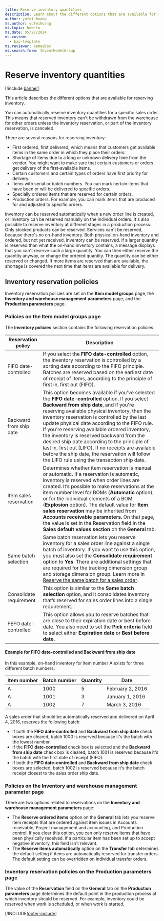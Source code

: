 ```yaml
---
title: Reserve inventory quantities
description: Learn about the different options that are available for reserving inventory, including an outline on inventory reservation policies.
author: yufei-huang
ms.author: yufeihuang
ms.topic: how-to
ms.date: 05/27/2024
ms.custom:
  - bap-template
ms.reviewer: kamaybac
ms.search.form: InventModelGroup
---
```


# Reserve inventory quantities

[!include [banner](../includes/banner.md)]

This article describes the different options that are available for reserving inventory.

You can automatically reserve inventory quantities for a specific sales order. This means that reserved inventory can't be withdrawn from the warehouse for other orders unless the inventory reservation, or part of the inventory reservation, is canceled.

There are several reasons for reserving inventory:

- First ordered, first delivered, which means that customers get available items in the same order in which they place their orders.
- Shortage of items due to a long or unknown delivery time from the vendor. You might want to make sure that certain customers or orders get delivery of the first-available items.
- Certain customers and certain types of orders have first priority for delivery.
- Items with serial or batch numbers. You can mark certain items that have been or will be delivered to specific orders.
- Specially ordered items that are reserved for certain orders.
- Production orders. For example, you can mark items that are produced for and adjusted to specific orders.

Inventory can be reserved automatically when a new order line is created, or inventory can be reserved manually on the individual orders. It's also possible to reserve inventory at different stages in a production process. Only stocked products can be reserved. Services can't be reserved, because there's no on-hand inventory. Both physical on-hand inventory and ordered, but not yet received, inventory can be reserved. If a larger quantity is reserved than what the on-hand inventory contains, a message displays that you can't reserve such a large quantity. You can then either reserve the quantity anyway, or change the ordered quantity. The quantity can be either reserved or changed. If more items are reserved than are available, the shortage is covered the next time that items are available for delivery.

## Inventory reservation policies

Inventory reservation policies are set on the **Item model groups** page, the **Inventory and warehouse management parameters** page, and the **Production parameters** page.

### Policies on the Item model groups page

The **Inventory policies** section contains the following reservation policies.

| Reservation policy | Description |
|---|---|
| FIFO date-controlled | If you select the **FIFO date-controlled** option, the inventory reservation is controlled by a sorting date according to the FIFO principle. Batches are reserved based on the earliest date of receipt of items, according to the principle of first in, first out (FIFO). |
| Backward from ship date | This option becomes available if you've selected the **FIFO date-controlled** option. If you select **Backward from ship date**, and if you're reserving available physical inventory, then the inventory reservation is controlled by the last update physical date according to the FIFO rule. If you're reserving available ordered inventory, the inventory is reserved backward from the desired ship date according to the principle of last in, first out (LIFO). If no receipts are available before the ship date, the reservation will follow the LIFO rule using the transaction ship date. |
| Item sales reservation | Determines whether item reservation is manual or automatic. If a reservation is automatic, inventory is reserved when order lines are created. It’s possible to make reservations at the item number level for BOMs (**Automatic** option), or for the individual elements of a BOM (**Explosion** option). The default value for **Item sales reservation** may be inherited from **Accounts receivable parameters.** On that page, the value is set in the Reservation field in the **Sales default values** **section** on the **General** tab. |
| Same batch selection | Same batch reservation lets you reserve inventory for a sales order line against a single batch of inventory. If you want to use this option, you must also set the **Consolidate requirement** option to **Yes**. There are additional settings that are required for the tracking dimension group and storage dimension group. Learn more in [Reserve the same batch for a sales order](../sales-marketing/reserve-same-batch-sales-order.md). |
| Consolidate requirement | This option is similar to the **Same batch selection** option, and it consolidates inventory that’s reserved for sales order lines into a single requirement. |
| FEFO date-controlled | This option allows you to reserve batches that are close to their expiration date or best before date. You also need to set the **Pick criteria** field to select either **Expiration date** or **Best before date**. |

#### Example for FIFO date-controlled and Backward from ship date

In this example, on-hand inventory for item number A exists for three different batch numbers.

| Item number | Batch number | Quantity | Date |
|---|---|---|---|
| A | 1000 | 5 | February 2, 2016 |
| A | 1001 | 3 | January 1, 2016 |
| A | 1002 | 7 | March 3, 2016 |

A sales order that should be automatically reserved and delivered on April 4, 2016, reserves the following batch:

- If both the **FIFO date-controlled** and **Backward from ship date** check boxes are cleared, batch 1000 is reserved because it's the batch with the lowest number.
- If the **FIFO date-controlled** check box is selected and the **Backward from ship date** check box is cleared, batch 1001 is reserved because it's the batch with the first date of receipt (FIFO).
- If both the **FIFO date-controlled** and **Backward from ship date** check boxes are selected, batch 1002 is reserved because it's the batch receipt closest to the sales order ship date.

### Policies on the Inventory and warehouse management parameter page

There are two options related to reservations on the **Inventory and warehouse management parameters** page:

- The **Reserve ordered items** option on the **General** tab lets you reserve item receipts that are ordered against item issues in Accounts receivable, Project management and accounting, and Production control. If you clear this option, you can only reserve items that have been physically received. If a particular item has been set up to accept negative inventory, this field isn't relevant.
- The **Reserve items automatically** option on the **Transfer** tab determines the default setting if items are automatically reserved for transfer orders. The default setting can be overridden on individual transfer orders.

### Inventory reservation policies on the Production parameters page

The value of the **Reservation** field on the **General** tab on the **Production parameters** page determines the default point in the production process at which inventory should be reserved. For example, inventory could be reserved when work is scheduled, or when work is started.

[!INCLUDE[footer-include](../../includes/footer-banner.md)]
